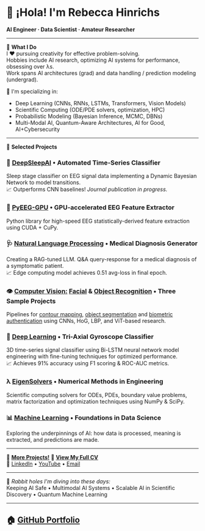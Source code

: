 # 👋 ¡Hola! I'm Rebecca Hinrichs  
**AI Engineer · Data Scientist · Amateur Researcher**

---

🎯 **What I Do**  
I ♥ pursuing creativity for effective problem-solving.  
Hobbies include AI research, optimizing AI systems for performance, obsessing over λs.  
Work spans AI architectures (grad) and data handling / prediction modeling (undergrad).    

🔬 I'm specializing in:
- Deep Learning (CNNs, RNNs, LSTMs, Transformers, Vision Models)
- Scientific Computing (ODE/PDE solvers, optimization, HPC)
- Probabilistic Modeling (Bayesian Inference, MCMC, DBNs)
- Multi-Modal AI, Quantum-Aware Architectures, AI for Good, AI+Cybersecurity

---

🚀 **Selected Projects**

### 🛌 [DeepSleepAI](https://github.com/rlhinrichs/deepsleepai) • Automated Time-Series Classifier
Sleep stage classifier on EEG signal data implementing a Dynamic Bayesian Network to model transitions.  
📈 Outperforms CNN baselines! <i>Journal publication in progress.</i>

### 🧠 [PyEEG-GPU](https://github.com/rlhinrichs/pyeeg-gpu) • GPU-accelerated EEG Feature Extractor
Python library for high-speed EEG statistically-derived feature extraction using CUDA + CuPy.

### 🩺 [Natural Language Processing](https://github.com/rlhinrichs/lang-learn) • Medical Diagnosis Generator
Creating a RAG-tuned LLM. Q&A query-response for a medical diagnosis of a symptomatic patient.  
📈 Edge computing model achieves 0.51 avg-loss in final epoch.  

### 👁️ [Computer Vision:](https://github.com/rlhinrichs/edge-detection) [Facial](https://github.com/rlhinrichs/facial-recognition) & [Object Recognition](https://github.com/rlhinrichs/fingerprints) • Three Sample Projects
Pipelines for [contour mapping](https://github.com/rlhinrichs/facial-recognition), [object segmentation](https://github.com/rlhinrichs/edge-detection) and [biometric authentication](https://github.com/rlhinrichs/fingerprints) using CNNs, HoG, LBP, and ViT-based research.

### 🧊 [Deep Learning](https://github.com/rlhinrichs/neural-networks) • Tri-Axial Gyroscope Classifier
3D time-series signal classifier using Bi-LSTM neural network model engineering with fine-tuning techniques for optimized performance.  
📈 Achieves 91% accuracy using F1 scoring & ROC-AUC metrics.

### λ [EigenSolvers](https://github.com/rlhinrichs/numerical-methods) • Numerical Methods in Engineering
Scientific computing solvers for ODEs, PDEs, boundary value problems, matrix factorization and optimization techniques using NumPy & SciPy.

### 📊 [Machine Learning](https://github.com/rlhinrichs/data-science) • Foundations in Data Science
Exploring the underpinnings of AI: how data is processed, meaning is extracted, and predictions are made.  

---
🔔 [**More Projects!**](https://github.com/rlhinrichs?tab=repositories)
📄 [**View My Full CV**](https://www.hinrichs.engineering/cv)  
🔗 [LinkedIn](https://linkedin.com/in/rhinrichs) • [YouTube](https://youtube.com/playlist?list=PL_f4fKU7wcDSbIwPEP4-SCwGlRuXG-uFb&si=AdRi3t3XgGBSxJPJ) • [Email](mailto:rebecca.leigh.hinrichs@gmail.com)

---

🧠 *Rabbit holes I'm diving into these days:*  
Keeping AI Safe • Multimodal AI Systems • Scalable AI in Scientific Discovery • Quantum Machine Learning

---

## 🏠 [GitHub Portfolio](https://github.com/rlhinrichs)
